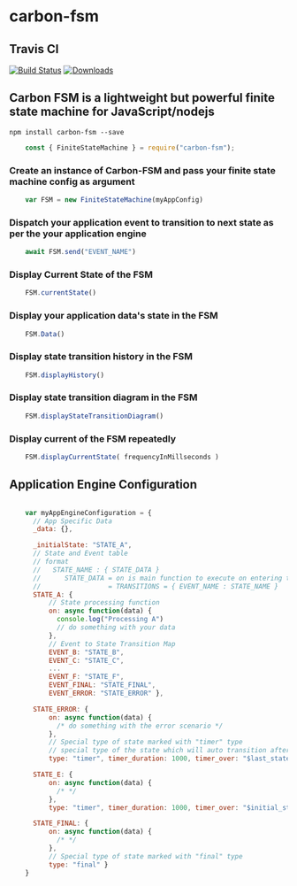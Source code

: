 # carbon-fsm

## Travis CI
[![Build Status](https://travis-ci.com/HydroCarbons/carbon-fsm.svg?branch=master)](https://travis-ci.com/HydroCarbons/carbon-fsm)
[![Downloads](https://img.shields.io/npm/dm/carbon-fsm.svg)](https://www.npmjs.org/package/carbon-fsm)

## Carbon FSM is a lightweight but powerful finite state machine for JavaScript/nodejs

` npm install carbon-fsm --save `

```javascript
    const { FiniteStateMachine } = require("carbon-fsm");
```
### Create an instance of Carbon-FSM and pass your finite state machine config as argument
```javascript
    var FSM = new FiniteStateMachine(myAppConfig)
```

### Dispatch your application event to transition to next state as per the your application engine
```javascript
    await FSM.send("EVENT_NAME")
```

### Display Current State of the FSM
```javascript
    FSM.currentState()
```

### Display your application data's state in the FSM
```javascript
    FSM.Data()
```

### Display state transition history in the FSM
```javascript
    FSM.displayHistory()
```

### Display state transition diagram in the FSM
```javascript
    FSM.displayStateTransitionDiagram()
```

### Display current of the FSM repeatedly
```javascript
    FSM.displayCurrentState( frequencyInMillseconds )
```

## Application Engine Configuration

```javascript

    var myAppEngineConfiguration = {
      // App Specific Data
      _data: {},

      _initialState: "STATE_A",
      // State and Event table
      // format
      //   STATE_NAME : { STATE_DATA }
      //      STATE_DATA = on is main function to execute on entering the state
      //                 = TRANSITIONS = { EVENT_NAME : STATE_NAME }
      STATE_A: {
          // State processing function
          on: async function(data) {
            console.log("Processing A")
            // do something with your data
          },
          // Event to State Transition Map
          EVENT_B: "STATE_B",
          EVENT_C: "STATE_C",
          ...
          EVENT_F: "STATE_F",
          EVENT_FINAL: "STATE_FINAL",
          EVENT_ERROR: "STATE_ERROR" },

      STATE_ERROR: {
          on: async function(data) {
            /* do something with the error scenario */
          },
          // Special type of state marked with "timer" type
          // special type of the state which will auto transition after timer is over
          type: "timer", timer_duration: 1000, timer_over: "$last_state" },

      STATE_E: {
          on: async function(data) {
            /* */
          },
          type: "timer", timer_duration: 1000, timer_over: "$initial_state"},

      STATE_FINAL: {
          on: async function(data) {
            /* */
          },
          // Special type of state marked with "final" type
          type: "final" }
    }

```
